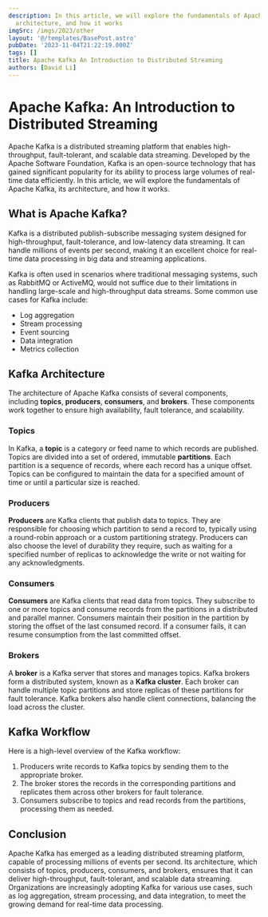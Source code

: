 ```yaml
---
description: In this article, we will explore the fundamentals of Apache Kafka, its
  architecture, and how it works
imgSrc: /imgs/2023/other
layout: '@/templates/BasePost.astro'
pubDate: '2023-11-04T21:22:19.000Z'
tags: []
title: Apache Kafka An Introduction to Distributed Streaming
authors: [David Li]
---
```


# Apache Kafka: An Introduction to Distributed Streaming

Apache Kafka is a distributed streaming platform that enables high-throughput, fault-tolerant, and scalable data streaming. Developed by the Apache Software Foundation, Kafka is an open-source technology that has gained significant popularity for its ability to process large volumes of real-time data efficiently. In this article, we will explore the fundamentals of Apache Kafka, its architecture, and how it works.

## What is Apache Kafka?

Kafka is a distributed publish-subscribe messaging system designed for high-throughput, fault-tolerance, and low-latency data streaming. It can handle millions of events per second, making it an excellent choice for real-time data processing in big data and streaming applications.

Kafka is often used in scenarios where traditional messaging systems, such as RabbitMQ or ActiveMQ, would not suffice due to their limitations in handling large-scale and high-throughput data streams. Some common use cases for Kafka include:

- Log aggregation
- Stream processing
- Event sourcing
- Data integration
- Metrics collection

## Kafka Architecture

The architecture of Apache Kafka consists of several components, including **topics**, **producers**, **consumers**, and **brokers**. These components work together to ensure high availability, fault tolerance, and scalability.

### Topics

In Kafka, a **topic** is a category or feed name to which records are published. Topics are divided into a set of ordered, immutable **partitions**. Each partition is a sequence of records, where each record has a unique offset. Topics can be configured to maintain the data for a specified amount of time or until a particular size is reached.

### Producers

**Producers** are Kafka clients that publish data to topics. They are responsible for choosing which partition to send a record to, typically using a round-robin approach or a custom partitioning strategy. Producers can also choose the level of durability they require, such as waiting for a specified number of replicas to acknowledge the write or not waiting for any acknowledgments.

### Consumers

**Consumers** are Kafka clients that read data from topics. They subscribe to one or more topics and consume records from the partitions in a distributed and parallel manner. Consumers maintain their position in the partition by storing the offset of the last consumed record. If a consumer fails, it can resume consumption from the last committed offset.

### Brokers

A **broker** is a Kafka server that stores and manages topics. Kafka brokers form a distributed system, known as a **Kafka cluster**. Each broker can handle multiple topic partitions and store replicas of these partitions for fault tolerance. Kafka brokers also handle client connections, balancing the load across the cluster.

## Kafka Workflow

Here is a high-level overview of the Kafka workflow:

1. Producers write records to Kafka topics by sending them to the appropriate broker.
2. The broker stores the records in the corresponding partitions and replicates them across other brokers for fault tolerance.
3. Consumers subscribe to topics and read records from the partitions, processing them as needed.

## Conclusion

Apache Kafka has emerged as a leading distributed streaming platform, capable of processing millions of events per second. Its architecture, which consists of topics, producers, consumers, and brokers, ensures that it can deliver high-throughput, fault-tolerant, and scalable data streaming. Organizations are increasingly adopting Kafka for various use cases, such as log aggregation, stream processing, and data integration, to meet the growing demand for real-time data processing.